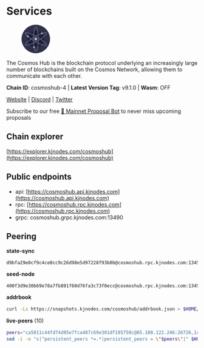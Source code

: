 # Services

<figure><img src="https://raw.githubusercontent.com/kj89/cosmos-images/main/logos/cosmoshub.png" alt=""><figcaption></figcaption></figure>

The Cosmos Hub is the blockchain protocol underlying an  increasingly large number of blockchains built on the  Cosmos Network, allowing them to communicate with each other.

**Chain ID**: cosmoshub-4 | **Latest Version Tag**: v9.1.0 | **Wasm**: OFF

[Website](https://hub.cosmos.network) | [Discord](https://discord.gg/cosmosnetwork) | [Twitter](https://twitter.com/cosmoshub)



Subscribe to our free [🤖 Mainnet Proposal Bot](https://t.me/kjnodes_proposal_bot) to never miss upcoming proposals


## Chain explorer
[https://explorer.kjnodes.com/cosmoshub](https://explorer.kjnodes.com/cosmoshub)

## Public endpoints

* api: [https://cosmoshub.api.kjnodes.com](https://cosmoshub.api.kjnodes.com)
* rpc: [https://cosmoshub.rpc.kjnodes.com](https://cosmoshub.rpc.kjnodes.com)
* grpc: cosmoshub.grpc.kjnodes.com:13490

## Peering

**state-sync**

```text
d9bfa29e0cf9c4ce0cc9c26d98e5d97228f93b0b@cosmoshub.rpc.kjnodes.com:13456
```

**seed-node**

```text
400f3d9e30b69e78a7fb891f60d76fa3c73f0ecc@cosmoshub.rpc.kjnodes.com:13459
```

**addrbook**
```bash
curl -Ls https://snapshots.kjnodes.com/cosmoshub/addrbook.json > $HOME/.gaia/config/addrbook.json
```

**live-peers** (10)
```bash
peers="ca5011c44fd74d95e7fca487c69e301df195750c@65.108.122.246:26726,1cce99042f884d669e7287e3e362bff8e385c63e@46.4.79.183:26726,c9926b80246f5ba47b7eb46ae756f0a8f9ae3da1@137.184.19.94:26656,4ebf074e8b4a24438bd0bd503b62b4728dfb8eae@35.212.101.35:26656,36515aac2a928e227e7dc793a548b35b54bec974@45.63.82.80:26656,10e0e162ccfd3b36519bb22a0307473b5ad15014@31.7.196.71:26656,d53ecee926a66a4a6b1858004f5f22f77faca036@3.69.52.20:26656,61afb0f37c02031f285f6b27ead2a3e7a97cc28a@35.212.34.104:26656,d9bfa29e0cf9c4ce0cc9c26d98e5d97228f93b0b@65.109.88.38:13456,9c116194f25fd0d146019f171ef0f49904dcc586@167.86.98.230:26656"
sed -i -e "s|^persistent_peers *=.*|persistent_peers = \"$peers\"|" $HOME/.gaia/config/config.toml
```
